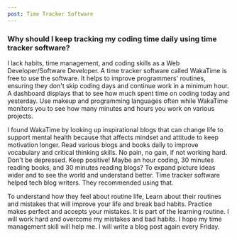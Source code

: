 ```yaml
---
post: Time Tracker Software
---
```


<h3>Why should I keep tracking my coding time daily using time tracker software?</h3>
I lack habits, time management, and coding skills as a Web Developer/Software Developer. A time tracker software called WakaTime is free to use the software. It helps to improve programmers' routines, ensuring they don't skip coding days and continue work in a minimum hour. A dashboard displays that to see how much spent time on coding today and yesterday. Use makeup and programming languages often while WakaTime monitors you to see how many minutes and hours you work on various projects. 

I found WakaTime by looking up inspirational blogs that can change life to support mental health because that affects mindset and attitude to keep motivation longer. Read various blogs and books daily to improve vocabulary and critical thinking skills. No pain, no gain, if not working hard. Don't be depressed. Keep positive! Maybe an hour coding, 30 minutes reading books, and 30 minutes reading blogs? To expand picture ideas wider and to see the world and understand better. Time tracker software helped tech blog writers. They recommended using that.

To understand how they feel about routine life, Learn about their routines and mistakes that will improve your life and break bad habits. Practice makes perfect and accepts your mistakes. It is part of the learning routine. I will work hard and overcome my mistakes and bad habits. I hope my time management skill will help me. I will write a blog post again every Friday. 


